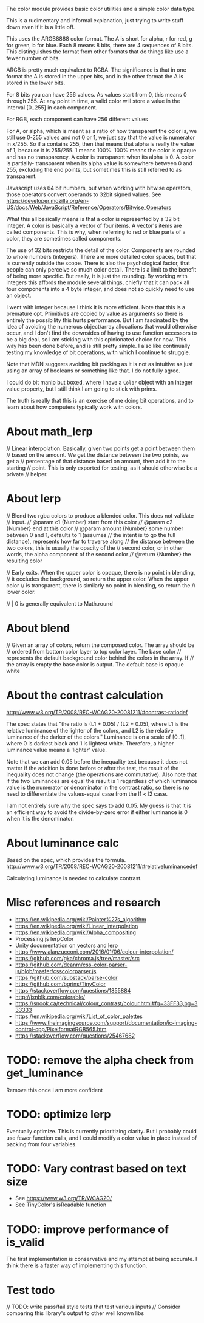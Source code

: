 The color module provides basic color utilities and a simple color data type.

This is a rudimentary and informal explanation, just trying to write stuff down even if it is a little off.

This uses the ARGB8888 color format. The A is short for alpha, r for red, g for green, b for blue. Each 8 means 8 bits, there are 4 sequences of 8 bits. This distinguishes the format from other formats that do things like use a fewer number of bits.

ARGB is pretty much equivalent to RGBA. The significance is that in one format the A is stored in the upper bits, and in the other format the A is stored in the lower bits.

For 8 bits you can have 256 values. As values start from 0, this means 0 through 255. At any point in time, a valid color will store a value in the interval [0..255] in each component.

For RGB, each component can have 256 different values

For A, or alpha, which is meant as a ratio of how transparent the color is, we still use 0-255 values and not 0 or 1, we just say that the value is numerator in x/255. So if a contains 255, then that means that alpha is really the value of 1, because it is 255/255. 1 means 100%. 100% means the color is opaque and has no transparency. A color is transparent when its alpha is 0. A color is partially- transparent when its alpha value is somewhere between 0 and 255, excluding the end points, but sometimes this is still referred to as transparent.  

Javascript uses 64 bit numbers, but when working with bitwise operators, those
operators convert operands to 32bit signed values. See https://developer.mozilla.org/en-US/docs/Web/JavaScript/Reference/Operators/Bitwise_Operators

What this all basically means is that a color is represented by a 32 bit integer. A color is basically a vector of four items. A vector's items are called components. This is why, when referring to red or blue parts of
a color, they are sometimes called components.

The use of 32 bits restricts the detail of the color. Components are rounded to
whole numbers (integers). There are more detailed color spaces, but that is
currently outside the scope. There is also the psychological factor, that people
can only perceive so much color detail. There is a limit to the benefit of being
more specific. But really, it is just the rounding. By working with integers
this affords the module several things, chiefly that it can pack all four
components into a 4 byte integer, and does not so quickly need to use an object.

I went with integer because I think it is more efficient. Note that this is a
premature opt. Primitives are copied by value as arguments so there is entirely
the possibility this hurts performance. But I am fascinated by the idea of
avoiding the numerous object/array allocations that would otherwise occur,
and I don't find the downsides of having to use function accessors to be a big
deal, so I am sticking with this opinionated choice for now. This way has been done before, and is still pretty simple. I also like continually testing my
knowledge of bit operations, with which I continue to struggle.

Note that MDN suggests avoiding bit packing as it is not as intuitive as just using an array of booleans or something like that. I do not fully agree.

I could do bit manip but boxed, where I have a `Color` object with an integer
value property, but I still think I am going to stick with prims.

The truth is really that this is an exercise of me doing bit operations, and to learn about how computers typically work with colors.

# About math_lerp

// Linear interpolation. Basically, given two points get a point between them
// based on the amount. We get the distance between the two points, we get a
// percentage of that distance based on amount, then add it to the starting
// point. This is only exported for testing, as it should otherwise be a private
// helper.

# About lerp


// Blend two rgba colors to produce a blended color. This does not validate
// input.
// @param c1 {Number} start from this color
// @param c2 {Number} end at this color
// @param amount {Number} some number between 0 and 1, defaults to 1 (assumes
// the intent is to go the full distance), represents how far to traverse along
// the distance between the two colors, this is usually the opacity of the
// second color, or in other words, the alpha component of the second color
// @return {Number} the resulting color

// Early exits. When the upper color is opaque, there is no point in blending,
// it occludes the background, so return the upper color. When the upper color
// is transparent, there is similarly no point in blending, so return the
// lower color.

  // | 0 is generally equivalent to Math.round

# About blend

// Given an array of colors, return the composed color. The array should be
// ordered from bottom color layer to top color layer. The base color
// represents the default background color behind the colors in the array. If
// the array is empty the base color is output. The default base is opaque white

# About the contrast calculation

http://www.w3.org/TR/2008/REC-WCAG20-20081211/#contrast-ratiodef

The spec states that "the ratio is (L1 + 0.05) / (L2 + 0.05), where L1 is the relative luminance of the lighter of the colors, and L2 is the relative luminance of the darker of the colors." Luminance is on a scale of [0..1], where 0 is darkest black and 1 is lightest white. Therefore, a higher luminance value means a 'lighter' value.

Note that we can add 0.05 before the inequality test because it does not matter if the addition is done before or after the test, the result of the inequality does not change (the operations are commutative). Also note that if the two luminances are equal the result is 1 regardless of which luminance value is the numerator or denominator in the contrast ratio, so there is no need to differentiate the values-equal case from the l1 < l2 case.

I am not entirely sure why the spec says to add 0.05. My guess is that it is an efficient way to avoid the divide-by-zero error if either luminance is 0 when it is the denominator.

# About luminance calc

Based on the spec, which provides the formula. http://www.w3.org/TR/2008/REC-WCAG20-20081211/#relativeluminancedef

Calculating luminance is needed to calculate contrast.

# Misc references and research

* https://en.wikipedia.org/wiki/Painter%27s_algorithm
* https://en.wikipedia.org/wiki/Linear_interpolation
* https://en.wikipedia.org/wiki/Alpha_compositing
* Processing.js lerpColor
* Unity documentation on vectors and lerp
* https://www.alanzucconi.com/2016/01/06/colour-interpolation/
* https://github.com/gka/chroma.js/tree/master/src
* https://github.com/deanm/css-color-parser-js/blob/master/csscolorparser.js
* https://github.com/substack/parse-color
* https://github.com/bgrins/TinyColor
* https://stackoverflow.com/questions/1855884
* http://jxnblk.com/colorable/
* https://snook.ca/technical/colour_contrast/colour.html#fg=33FF33,bg=333333
* https://en.wikipedia.org/wiki/List_of_color_palettes
* https://www.theimagingsource.com/support/documentation/ic-imaging-control-cpp/PixelformatRGB565.htm
* https://stackoverflow.com/questions/25467682

# TODO: remove the alpha check from get_luminance

Remove this once I am more confident

# TODO: optimize lerp

Eventually optimize. This is currently prioritizing clarity. But I probably could use fewer function calls, and I could modify a color value in place instead of packing from four variables.

# TODO: Vary contrast based on text size

* See https://www.w3.org/TR/WCAG20/
* See TinyColor's isReadable function

# TODO: improve performance of is_valid

The first implementation is conservative and my attempt at being accurate. I think there is a faster way of implementing this function.

# Test todo

// TODO: write pass/fail style tests that test various inputs
// Consider comparing this library's output to other well known libs
